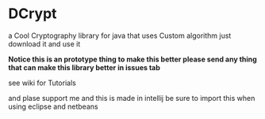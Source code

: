 # DCrypt
a Cool Cryptography library for java that uses Custom algorithm
just download it and use it

**Notice this is an prototype thing to make this better please send any thing that can make this library better in issues tab**

see wiki for Tutorials

and plase support me and this is made in intellij be sure to import this when using eclipse and netbeans
